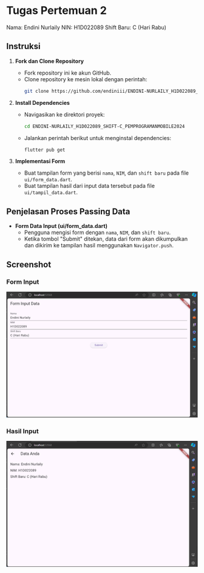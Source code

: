 # Tugas Pertemuan 2

Nama: Endini Nurlaily
NIN: H1D022089
Shift Baru: C (Hari Rabu)

## Instruksi

1. **Fork dan Clone Repository**
   - Fork repository ini ke akun GitHub.
   - Clone repository ke mesin lokal dengan perintah:
     ```bash
     git clone https://github.com/endiniii/ENDINI-NURLAILY_H1D022089_SHIFT-C_PEMPROGRAMANMOBILE2024.git
     ```

2. **Install Dependencies**
   - Navigasikan ke direktori proyek:
     ```bash
     cd ENDINI-NURLAILY_H1D022089_SHIFT-C_PEMPROGRAMANMOBILE2024
     ```
   - Jalankan perintah berikut untuk menginstal dependencies:
     ```bash
     flutter pub get
     ```

3. **Implementasi Form**
   - Buat tampilan form yang berisi `nama`, `NIM`, dan `shift baru` pada file `ui/form_data.dart`.
   - Buat tampilan hasil dari input data tersebut pada file `ui/tampil_data.dart`.

## Penjelasan Proses Passing Data

- **Form Data Input (ui/form_data.dart)**
  - Pengguna mengisi form dengan `nama`, `NIM`, dan `shift baru`.
  - Ketika tombol "Submit" ditekan, data dari form akan dikumpulkan dan dikirim ke tampilan hasil menggunakan `Navigator.push`.
## Screenshot

### Form Input
![Lampiran Form](assets/images/form.png)

### Hasil Input
![Lampiran Tampilan](assets/images/tampilan.png)
